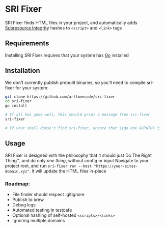 # SRI Fixer

SRI Fixer finds HTML files in your project, and automatically adds [Subresource Integrity](https://developer.mozilla.org/en-US/docs/Web/Security/Subresource_Integrity) hashes to `<script>` and `<link>` tags

## Requirements

Installing SRI Fixer requires that your system has [Go](https://go.dev) installed

## Installation

We don't currently publish prebuilt binaries, so you'll need to compile sri-fixer for your system:

```sh
git clone https://github.com/artlovecode/sri-fixer
cd sri-fixer
go install

# If all has gone well, this should print a message from sri-fixer
sri-fixer

# If your shell doesn't find sri-fixer, ensure that $(go env GOPATH) is in your $PATH
```

## Usage

SRI Fixer is designed with the philosophy that it should just Do The Right Thing™, and do only _one thing_, without config or input
Navigate to your project root, and run `sri-fixer run --host "https://your-sites-domain.xyz"`. It will update the HTML files in-place

### Roadmap:
- File finder should respect .gitignore
- Publish to brew
- Debug logs
- Automated testing in testcafe
- Optional hashing of self-hosted `<scripts>/<links>`
- Ignoring multiple domains
